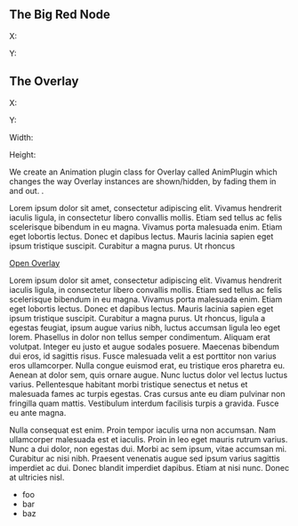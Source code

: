 The Big Red Node
----------------

X: <span class="x"></span>

Y: <span class="y"></span>

The Overlay
-----------

X: <span class="x"></span>

Y: <span class="y"></span>

Width: <span class="width"></span>

Height: <span class="height"></span>

We create an Animation plugin class for Overlay called AnimPlugin which changes the way Overlay instances are shown/hidden, by fading them in and out. .

Lorem ipsum dolor sit amet, consectetur adipiscing elit. Vivamus hendrerit iaculis ligula, in consectetur libero convallis mollis. Etiam sed tellus ac felis scelerisque bibendum in eu magna. Vivamus porta malesuada enim. Etiam eget lobortis lectus. Donec et dapibus lectus. Mauris lacinia sapien eget ipsum tristique suscipit. Curabitur a magna purus. Ut rhoncus

<a href="clickme.html" id="openOverlay">Open Overlay</a>

Lorem ipsum dolor sit amet, consectetur adipiscing elit. Vivamus hendrerit iaculis ligula, in consectetur libero convallis mollis. Etiam sed tellus ac felis scelerisque bibendum in eu magna. Vivamus porta malesuada enim. Etiam eget lobortis lectus. Donec et dapibus lectus. Mauris lacinia sapien eget ipsum tristique suscipit. Curabitur a magna purus. Ut rhoncus, ligula a egestas feugiat, ipsum augue varius nibh, luctus accumsan ligula leo eget lorem. Phasellus in dolor non tellus semper condimentum. Aliquam erat volutpat. Integer eu justo et augue sodales posuere. Maecenas bibendum dui eros, id sagittis risus. Fusce malesuada velit a est porttitor non varius eros ullamcorper. Nulla congue euismod erat, eu tristique eros pharetra eu. Aenean at dolor sem, quis ornare augue. Nunc luctus dolor vel lectus luctus varius. Pellentesque habitant morbi tristique senectus et netus et malesuada fames ac turpis egestas. Cras cursus ante eu diam pulvinar non fringilla quam mattis. Vestibulum interdum facilisis turpis a gravida. Fusce eu ante magna.

Nulla consequat est enim. Proin tempor iaculis urna non accumsan. Nam ullamcorper malesuada est et iaculis. Proin in leo eget mauris rutrum varius. Nunc a dui dolor, non egestas dui. Morbi ac sem ipsum, vitae accumsan mi. Curabitur ac nisi nibh. Praesent venenatis augue sed ipsum varius sagittis imperdiet ac dui. Donec blandit imperdiet dapibus. Etiam at nisi nunc. Donec at ultricies nisl.

-   foo
-   bar
-   baz
